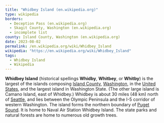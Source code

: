 ```yaml
---
title: "Whidbey Island (en.wikipedia.org)"
type: wikipedia
borders:
  - Deception Pass (en.wikipedia.org)
  - Skagit County, Washington (en.wikipedia.org)
  - incomplete list
county: Island County, Washington (en.wikipedia.org)
date: 2023-08-02
permalink: /en.wikipedia.org/wiki/Whidbey_Island
wikipedia: "https://en.wikipedia.org/wiki/Whidbey_Island"
tags:
  - Whidbey Island
  - Wikipedia
---
```

**Whidbey Island** (historical spellings **Whidby**, **Whitbey**, or **Whitby**) is the largest of the islands composing [Island County](/en.wikipedia.org/wiki/Island_County,_Washington), [Washington](/en.wikipedia.org/wiki/Washington_(state)), in the [United States](/en.wikipedia.org/wiki/United_States), and the largest island in Washington State. (The other large island is Camano Island, east of Whidbey.) Whidbey is about 30 miles (48 km) north of [Seattle](/en.wikipedia.org/wiki/Seattle), and lies between the Olympic Peninsula and the I-5 corridor of western Washington. The island forms the northern boundary of [Puget Sound](/en.wikipedia.org/wiki/Puget_Sound). It is home to Naval Air Station Whidbey Island. The state parks and natural forests are home to numerous old growth trees.